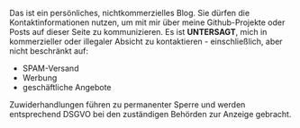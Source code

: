 Das ist ein persönliches, nichtkommerzielles Blog. Sie dürfen die
Kontaktinformationen nutzen, um mit mir über meine Github-Projekte oder
Posts auf dieser Seite zu kommunizieren. Es ist **UNTERSAGT**, mich in
kommerzieller oder illegaler Absicht zu kontaktieren - einschließlich,
aber nicht beschränkt auf:

- SPAM-Versand
- Werbung
- geschäftliche Angebote

Zuwiderhandlungen führen zu permanenter Sperre und werden entsprechend
DSGVO bei den zuständigen Behörden zur Anzeige gebracht.
